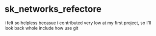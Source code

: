 # sk_networks_refectore
i felt so helpless becasue i contributed very low at my first project, so I'll look back whole include how use git
